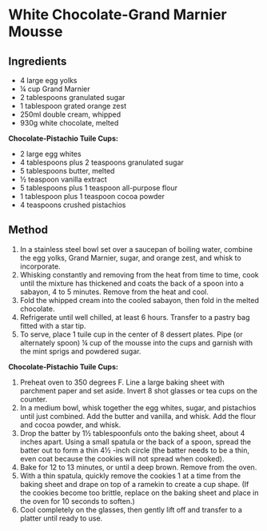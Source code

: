 
# White Chocolate-Grand Marnier Mousse # 

## Ingredients ## 

- 4 large egg yolks
- ¼ cup Grand Marnier
- 2 tablespoons granulated sugar
- 1 tablespoon grated orange zest
- 250ml double cream, whipped
- 930g white chocolate, melted

__Chocolate-Pistachio Tuile Cups:__

- 2 large egg whites
- 4 tablespoons plus 2 teaspoons granulated sugar
- 5 tablespoons butter, melted
- ½ teaspoon vanilla extract
- 5 tablespoons plus 1 teaspoon all-purpose flour
- 1 tablespoon plus 1 teaspoon cocoa powder
- 4 teaspoons crushed pistachios

## Method ## 

1. In a stainless steel bowl set over a saucepan of boiling water, combine the egg yolks, Grand Marnier, sugar, and orange zest, and whisk to incorporate.
2. Whisking constantly and removing from the heat from time to time, cook until the mixture has thickened and coats the back of a spoon into a sabayon, 4 to 5 minutes. Remove from the heat and cool.
2. Fold the whipped cream into the cooled sabayon, then fold in the melted chocolate. 
4. Refrigerate until well chilled, at least 6 hours. Transfer to a pastry bag fitted with a star tip.
3. To serve, place 1 tuile cup in the center of 8 dessert plates. Pipe (or alternately spoon) ¼ cup of the mousse into the cups and garnish with the mint sprigs and powdered sugar.

__Chocolate-Pistachio Tuile Cups:__

1. Preheat oven to 350 degrees F. Line a large baking sheet with parchment paper and set aside. Invert 8 shot glasses or tea cups on the counter.
2. In a medium bowl, whisk together the egg whites, sugar, and pistachios until just combined. Add the butter and vanilla, and whisk. Add the flour and cocoa powder, and whisk. 
3. Drop the batter by 1½ tablespoonfuls onto the baking sheet, about 4 inches apart. Using a small spatula or the back of a spoon, spread the batter out to form a thin 4½ -inch circle (the batter needs to be a thin, even coat because the cookies will not spread when cooked). 
4. Bake for 12 to 13 minutes, or until a deep brown. Remove from the oven. 
5. With a thin spatula, quickly remove the cookies 1 at a time from the baking sheet and drape on top of a ramekin to create a cup shape. (If the cookies become too brittle, replace on the baking sheet and place in the oven for 10 seconds to soften.) 
6. Cool completely on the glasses, then gently lift off and transfer to a platter until ready to use.
